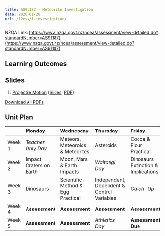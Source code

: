 ```yaml
---
title: AS91187 - Meteorite Investigation
date: 2020-01-20
url: /12ess/1-investigation/
---
```


NZQA Link: [https://www.nzqa.govt.nz/ncea/assessment/view-detailed.do?standardNumber=AS91187](https://www.nzqa.govt.nz/ncea/assessment/view-detailed.do?standardNumber=AS91187)

## Learning Outcomes

## Slides

1. [Projectile Motion](1-projectile-motion/) ([Slides](slides/1-projectile-motion/), [PDF](pdfs/1-projectile-motion.pdf))

[Download All PDFs](1-investigation.zip)

## Unit Plan

|         | Monday                   | Wednesday                          | Thursday                                    | Friday                               |
|:--------|:-------------------------|:-----------------------------------|:--------------------------------------------|:-------------------------------------|
| Week 1  | _Teacher Only Day_       | Meteors, Meteoroids & Meteorites   | Asteroids                                   | Cocoa & Flour Practical              |
| Week 2  | Impact Craters on Earth  | Moon, Mars & Earth Impacts         | _Waitangi Day_                              | Dinosaurs Extinction & Implications  |
| Week 3  | Dinosaurs                | Scientific Method & Egg Practical  | Independent, Dependent & Control Variables  | _Catch-Up_                           |
| Week 4  | __Assessment__           | __Assessment__                     | __Assessment__                              | __Assessment__                       |
| Week 5  | __Assessment__           | __Assessment__                     | _Athletics Day_                             | __Assessment Due__                   |